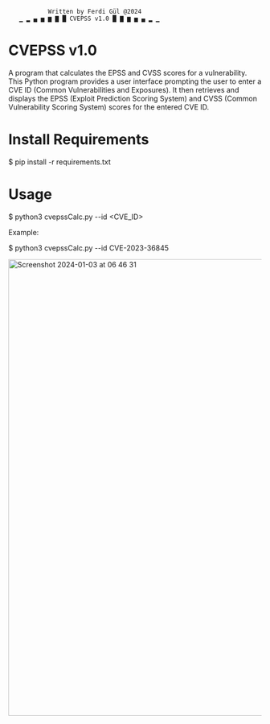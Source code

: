                Written by Ferdi Gül @2024
       ▁ ▂ ▄ ▅ ▆ ▇ █ CVEPSS v1.0 █ ▇ ▆ ▅ ▄ ▂ ▁
       
# CVEPSS v1.0
A program that calculates the EPSS and CVSS scores for a vulnerability. This Python program provides a user interface prompting the user to enter a CVE ID (Common Vulnerabilities and Exposures). It then retrieves and displays the EPSS (Exploit Prediction Scoring System) and CVSS (Common Vulnerability Scoring System) scores for the entered CVE ID.

# Install Requirements
$ pip install -r requirements.txt

# Usage
$ python3 cvepssCalc.py --id <CVE_ID>

Example:

$ python3 cvepssCalc.py --id CVE-2023-36845

<img width="907" alt="Screenshot 2024-01-03 at 06 46 31" src="https://github.com/FerdiGul/CVEPSS-Calculator/assets/17753652/825d8e15-d8eb-40f4-91b2-a32c6e13a15b">
